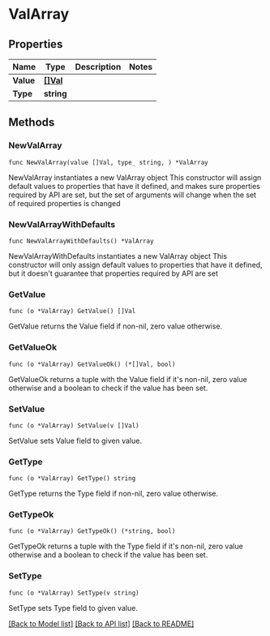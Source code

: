 # ValArray

## Properties

Name | Type | Description | Notes
------------ | ------------- | ------------- | -------------
**Value** | [**[]Val**](Val.md) |  | 
**Type** | **string** |  | 

## Methods

### NewValArray

`func NewValArray(value []Val, type_ string, ) *ValArray`

NewValArray instantiates a new ValArray object
This constructor will assign default values to properties that have it defined,
and makes sure properties required by API are set, but the set of arguments
will change when the set of required properties is changed

### NewValArrayWithDefaults

`func NewValArrayWithDefaults() *ValArray`

NewValArrayWithDefaults instantiates a new ValArray object
This constructor will only assign default values to properties that have it defined,
but it doesn't guarantee that properties required by API are set

### GetValue

`func (o *ValArray) GetValue() []Val`

GetValue returns the Value field if non-nil, zero value otherwise.

### GetValueOk

`func (o *ValArray) GetValueOk() (*[]Val, bool)`

GetValueOk returns a tuple with the Value field if it's non-nil, zero value otherwise
and a boolean to check if the value has been set.

### SetValue

`func (o *ValArray) SetValue(v []Val)`

SetValue sets Value field to given value.


### GetType

`func (o *ValArray) GetType() string`

GetType returns the Type field if non-nil, zero value otherwise.

### GetTypeOk

`func (o *ValArray) GetTypeOk() (*string, bool)`

GetTypeOk returns a tuple with the Type field if it's non-nil, zero value otherwise
and a boolean to check if the value has been set.

### SetType

`func (o *ValArray) SetType(v string)`

SetType sets Type field to given value.



[[Back to Model list]](../README.md#documentation-for-models) [[Back to API list]](../README.md#documentation-for-api-endpoints) [[Back to README]](../README.md)


